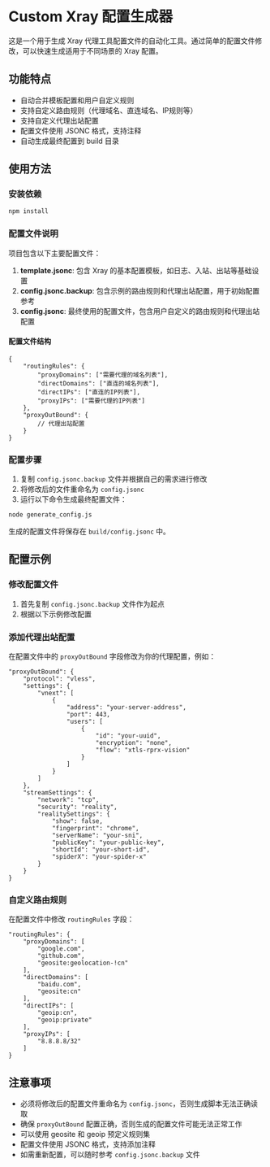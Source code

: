 # Custom Xray 配置生成器

这是一个用于生成 Xray 代理工具配置文件的自动化工具。通过简单的配置文件修改，可以快速生成适用于不同场景的 Xray 配置。

## 功能特点

- 自动合并模板配置和用户自定义规则
- 支持自定义路由规则（代理域名、直连域名、IP规则等）
- 支持自定义代理出站配置
- 配置文件使用 JSONC 格式，支持注释
- 自动生成最终配置到 build 目录

## 使用方法

### 安装依赖

```bash
npm install
```

### 配置文件说明

项目包含以下主要配置文件：

1. **template.jsonc**: 包含 Xray 的基本配置模板，如日志、入站、出站等基础设置
2. **config.jsonc.backup**: 包含示例的路由规则和代理出站配置，用于初始配置参考
3. **config.jsonc**: 最终使用的配置文件，包含用户自定义的路由规则和代理出站配置

#### 配置文件结构

```jsonc
{
    "routingRules": {
        "proxyDomains": ["需要代理的域名列表"],
        "directDomains": ["直连的域名列表"],
        "directIPs": ["直连的IP列表"],
        "proxyIPs": ["需要代理的IP列表"]
    },
    "proxyOutBound": {
        // 代理出站配置
    }
}
```

### 配置步骤

1. 复制 `config.jsonc.backup` 文件并根据自己的需求进行修改
2. 将修改后的文件重命名为 `config.jsonc`
3. 运行以下命令生成最终配置文件：

```bash
node generate_config.js
```

生成的配置文件将保存在 `build/config.jsonc` 中。

## 配置示例

### 修改配置文件

1. 首先复制 `config.jsonc.backup` 文件作为起点
2. 根据以下示例修改配置

### 添加代理出站配置

在配置文件中的 `proxyOutBound` 字段修改为你的代理配置，例如：

```jsonc
"proxyOutBound": {
    "protocol": "vless",
    "settings": {
        "vnext": [
            {
                "address": "your-server-address",
                "port": 443,
                "users": [
                    {
                        "id": "your-uuid",
                        "encryption": "none",
                        "flow": "xtls-rprx-vision"
                    }
                ]
            }
        ]
    },
    "streamSettings": {
        "network": "tcp",
        "security": "reality",
        "realitySettings": {
            "show": false,
            "fingerprint": "chrome",
            "serverName": "your-sni",
            "publicKey": "your-public-key",
            "shortId": "your-short-id",
            "spiderX": "your-spider-x"
        }
    }
}
```

### 自定义路由规则

在配置文件中修改 `routingRules` 字段：

```jsonc
"routingRules": {
    "proxyDomains": [
        "google.com",
        "github.com",
        "geosite:geolocation-!cn"
    ],
    "directDomains": [
        "baidu.com",
        "geosite:cn"
    ],
    "directIPs": [
        "geoip:cn",
        "geoip:private"
    ],
    "proxyIPs": [
        "8.8.8.8/32"
    ]
}
```

## 注意事项

- 必须将修改后的配置文件重命名为 `config.jsonc`，否则生成脚本无法正确读取
- 确保 `proxyOutBound` 配置正确，否则生成的配置文件可能无法正常工作
- 可以使用 geosite 和 geoip 预定义规则集
- 配置文件使用 JSONC 格式，支持添加注释
- 如需重新配置，可以随时参考 `config.jsonc.backup` 文件